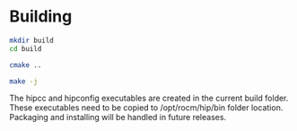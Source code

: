 # Building

```bash
mkdir build
cd build

cmake ..

make -j
```

The hipcc and hipconfig executables are created in the current build folder. These executables need to be copied to /opt/rocm/hip/bin folder location. Packaging and installing will be handled in future releases.
